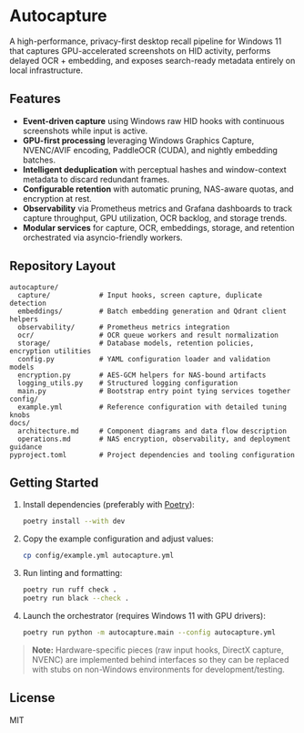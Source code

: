 # Autocapture

A high-performance, privacy-first desktop recall pipeline for Windows 11 that captures GPU-accelerated screenshots on HID activity, performs delayed OCR + embedding, and exposes search-ready metadata entirely on local infrastructure.

## Features

- **Event-driven capture** using Windows raw HID hooks with continuous screenshots while input is active.
- **GPU-first processing** leveraging Windows Graphics Capture, NVENC/AVIF encoding, PaddleOCR (CUDA), and nightly embedding batches.
- **Intelligent deduplication** with perceptual hashes and window-context metadata to discard redundant frames.
- **Configurable retention** with automatic pruning, NAS-aware quotas, and encryption at rest.
- **Observability** via Prometheus metrics and Grafana dashboards to track capture throughput, GPU utilization, OCR backlog, and storage trends.
- **Modular services** for capture, OCR, embeddings, storage, and retention orchestrated via asyncio-friendly workers.

## Repository Layout

```text
autocapture/
  capture/            # Input hooks, screen capture, duplicate detection
  embeddings/         # Batch embedding generation and Qdrant client helpers
  observability/      # Prometheus metrics integration
  ocr/                # OCR queue workers and result normalization
  storage/            # Database models, retention policies, encryption utilities
  config.py           # YAML configuration loader and validation models
  encryption.py       # AES-GCM helpers for NAS-bound artifacts
  logging_utils.py    # Structured logging configuration
  main.py             # Bootstrap entry point tying services together
config/
  example.yml         # Reference configuration with detailed tuning knobs
docs/
  architecture.md     # Component diagrams and data flow description
  operations.md       # NAS encryption, observability, and deployment guidance
pyproject.toml        # Project dependencies and tooling configuration
```

## Getting Started

1. Install dependencies (preferably with [Poetry](https://python-poetry.org/)):
   ```bash
   poetry install --with dev
   ```
2. Copy the example configuration and adjust values:
   ```bash
   cp config/example.yml autocapture.yml
   ```
3. Run linting and formatting:
   ```bash
   poetry run ruff check .
   poetry run black --check .
   ```
4. Launch the orchestrator (requires Windows 11 with GPU drivers):
   ```bash
   poetry run python -m autocapture.main --config autocapture.yml
   ```

> **Note:** Hardware-specific pieces (raw input hooks, DirectX capture, NVENC) are implemented behind interfaces so they can be replaced with stubs on non-Windows environments for development/testing.

## License

MIT
